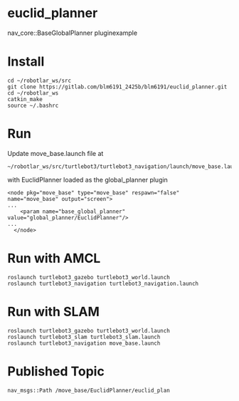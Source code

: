 # euclid_planner

nav_core::BaseGlobalPlanner pluginexample

# Install

```
cd ~/robotlar_ws/src
git clone https://gitlab.com/blm6191_2425b/blm6191/euclid_planner.git
cd ~/robotlar_ws
catkin_make
source ~/.bashrc
```

# Run

Update move_base.launch file at
~~~
~/robotlar_ws/src/turtlebot3/turtlebot3_navigation/launch/move_base.launch
~~~
with EuclidPlanner loaded as the global_planner plugin 
```
<node pkg="move_base" type="move_base" respawn="false" name="move_base" output="screen">
...
  	<param name="base_global_planner" value="global_planner/EuclidPlanner"/>  
...
  </node>
```

# Run with AMCL
~~~
roslaunch turtlebot3_gazebo turtlebot3_world.launch
roslaunch turtlebot3_navigation turtlebot3_navigation.launch 
~~~

# Run with SLAM
~~~
roslaunch turtlebot3_gazebo turtlebot3_world.launch
roslaunch turtlebot3_slam turtlebot3_slam.launch
roslaunch turtlebot3_navigation move_base.launch
~~~

# Published Topic

```
nav_msgs::Path /move_base/EuclidPlanner/euclid_plan
```
